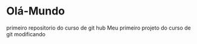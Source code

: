 # Olá-Mundo
 primeiro repositorio do curso de git hub
 Meu primeiro projeto do curso de git
 modificando